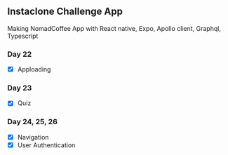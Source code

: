 ## Instaclone Challenge App

Making NomadCoffee App with React native, Expo, Apollo client, Graphql, Typescript

### Day 22

- [x] Apploading

### Day 23

- [x] Quiz

### Day 24, 25, 26

- [x] Navigation
- [x] User Authentication